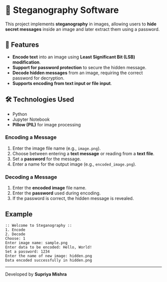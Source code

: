 # 🔐 Steganography Software

This project implements **steganography** in images, allowing users to **hide secret messages** inside an image and later extract them using a password.

## 📌 Features
- **Encode text** into an image using **Least Significant Bit (LSB) modification**.
- **Support for password protection** to secure the hidden message.
- **Decode hidden messages** from an image, requiring the correct password for decryption.
- **Supports encoding from text input or file input**.

## 🛠️ Technologies Used
- Python
- Jupyter Notebook
- **Pillow (PIL)** for image processing

### Encoding a Message
1. Enter the image file name (e.g., `image.png`).
2. Choose between entering a **text message** or reading from a **text file**.
3. Set a **password** for the message.
4. Enter a name for the output image (e.g., `encoded_image.png`).

### Decoding a Message
1. Enter the **encoded image** file name.
2. Enter the **password** used during encoding.
3. If the password is correct, the hidden message is revealed.

## Example
```
:: Welcome to Steganography ::
1. Encode
2. Decode
Choose: 1
Enter image name: sample.png
Enter data to be encoded: Hello, World!
Set a password: 1234
Enter the name of new image: hidden.png
Data encoded successfully in hidden.png
```



---
Developed by **Supriya Mishra**
